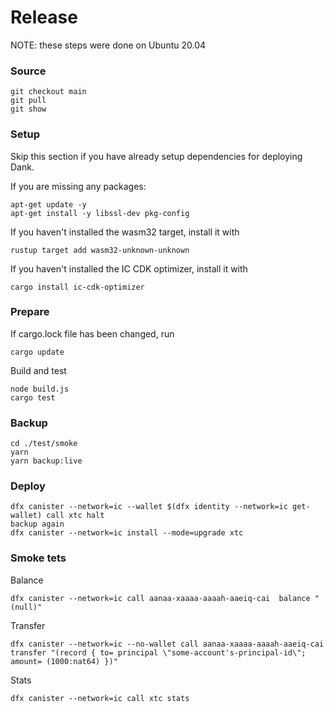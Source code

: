 # Release

NOTE: these steps were done on Ubuntu 20.04

### Source
```
git checkout main
git pull
git show
```

### Setup

Skip this section if you have already setup dependencies for deploying Dank.

If you are missing any packages:
```
apt-get update -y
apt-get install -y libssl-dev pkg-config
```

If you haven't installed the wasm32 target, install it with
```
rustup target add wasm32-unknown-unknown
```

If you haven't installed the IC CDK optimizer, install it with
```
cargo install ic-cdk-optimizer
```

### Prepare

If cargo.lock file has been changed, run
```
cargo update
```

Build and test
```
node build.js
cargo test
```

### Backup
```
cd ./test/smoke
yarn
yarn backup:live
```

### Deploy
```
dfx canister --network=ic --wallet $(dfx identity --network=ic get-wallet) call xtc halt
backup again
dfx canister --network=ic install --mode=upgrade xtc
```

### Smoke tets

Balance
```
dfx canister --network=ic call aanaa-xaaaa-aaaah-aaeiq-cai  balance "(null)"
```

Transfer
```
dfx canister --network=ic --no-wallet call aanaa-xaaaa-aaaah-aaeiq-cai transfer "(record { to= principal \"some-account's-principal-id\"; amount= (1000:nat64) })"
```

Stats
```
dfx canister --network=ic call xtc stats
```
